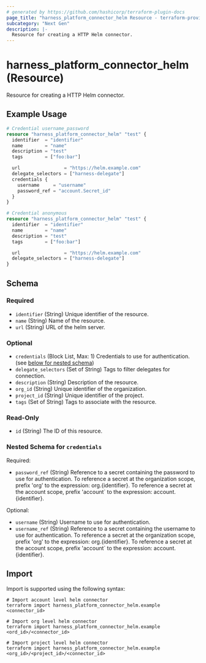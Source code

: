 ```yaml
---
# generated by https://github.com/hashicorp/terraform-plugin-docs
page_title: "harness_platform_connector_helm Resource - terraform-provider-harness"
subcategory: "Next Gen"
description: |-
  Resource for creating a HTTP Helm connector.
---
```


# harness_platform_connector_helm (Resource)

Resource for creating a HTTP Helm connector.

## Example Usage

```terraform
# Credential username_password
resource "harness_platform_connector_helm" "test" {
  identifier  = "identifier"
  name        = "name"
  description = "test"
  tags        = ["foo:bar"]

  url                = "https://helm.example.com"
  delegate_selectors = ["harness-delegate"]
  credentials {
    username     = "username"
    password_ref = "account.Secret_id"
  }
}

# Credential anonymous
resource "harness_platform_connector_helm" "test" {
  identifier  = "identifier"
  name        = "name"
  description = "test"
  tags        = ["foo:bar"]

  url                = "https://helm.example.com"
  delegate_selectors = ["harness-delegate"]
}
```

<!-- schema generated by tfplugindocs -->
## Schema

### Required

- `identifier` (String) Unique identifier of the resource.
- `name` (String) Name of the resource.
- `url` (String) URL of the helm server.

### Optional

- `credentials` (Block List, Max: 1) Credentials to use for authentication. (see [below for nested schema](#nestedblock--credentials))
- `delegate_selectors` (Set of String) Tags to filter delegates for connection.
- `description` (String) Description of the resource.
- `org_id` (String) Unique identifier of the organization.
- `project_id` (String) Unique identifier of the project.
- `tags` (Set of String) Tags to associate with the resource.

### Read-Only

- `id` (String) The ID of this resource.

<a id="nestedblock--credentials"></a>
### Nested Schema for `credentials`

Required:

- `password_ref` (String) Reference to a secret containing the password to use for authentication. To reference a secret at the organization scope, prefix 'org' to the expression: org.{identifier}. To reference a secret at the account scope, prefix 'account` to the expression: account.{identifier}.

Optional:

- `username` (String) Username to use for authentication.
- `username_ref` (String) Reference to a secret containing the username to use for authentication. To reference a secret at the organization scope, prefix 'org' to the expression: org.{identifier}. To reference a secret at the account scope, prefix 'account` to the expression: account.{identifier}.

## Import

Import is supported using the following syntax:

```shell
# Import account level helm connector 
terraform import harness_platform_connector_helm.example <connector_id>

# Import org level helm connector 
terraform import harness_platform_connector_helm.example <ord_id>/<connector_id>

# Import project level helm connector 
terraform import harness_platform_connector_helm.example <org_id>/<project_id>/<connector_id>
```
